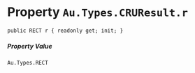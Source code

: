 # Property `Au.Types.CRUResult.r`

```
public RECT r { readonly get; init; }
```

##### Property Value

`Au.Types.RECT`